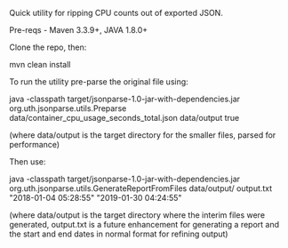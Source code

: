 Quick utility for ripping CPU counts out of exported JSON.

Pre-reqs - Maven 3.3.9+, JAVA 1.8.0+

Clone the repo, then:

mvn clean install

To run the utility pre-parse the original file using:

java -classpath target/jsonparse-1.0-jar-with-dependencies.jar org.uth.jsonparse.utils.Preparse data/container_cpu_usage_seconds_total.json data/output true

(where data/output is the target directory for the smaller files, parsed for performance)

Then use:

java -classpath target/jsonparse-1.0-jar-with-dependencies.jar org.uth.jsonparse.utils.GenerateReportFromFiles data/output/ output.txt "2018-01-04 05:28:55" "2019-01-30 04:24:55"

(where data/output is the target directory where the interim files were generated, output.txt is a future enhancement for generating a report and the start and end dates in normal format for refining output)
